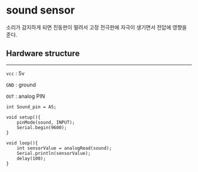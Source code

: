 # sound sensor
소리가 감지하게 되면 진동판이 떨려서 고정 전극판에 자극이 생기면서 전압에 영향을 준다.


## Hardware structure
---
`vcc` : 5v

`GND` : ground

`OUT` : analog PIN

```
int Sound_pin = A5;

void setup(){
    pinMode(sound, INPUT);
    Serial.begin(9600);
}

void loop(){
    int sensorValue = analogRead(sound);
    Serial.println(sensorValue);
    delay(100);
}